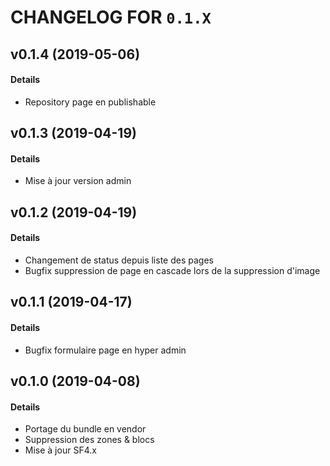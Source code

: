 # CHANGELOG FOR `0.1.X`


## v0.1.4 (2019-05-06)

#### Details

- Repository page en publishable



## v0.1.3 (2019-04-19)

#### Details

- Mise à jour version admin



## v0.1.2 (2019-04-19)

#### Details

- Changement de status depuis liste des pages
- Bugfix suppression de page en cascade lors de la suppression d'image



## v0.1.1 (2019-04-17)

#### Details

- Bugfix formulaire page en hyper admin




## v0.1.0 (2019-04-08)

#### Details

- Portage du bundle en vendor
- Suppression des zones & blocs
- Mise à jour SF4.x
